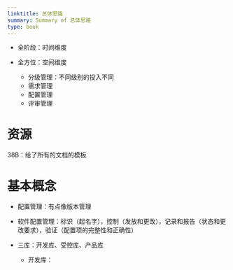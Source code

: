 ```yaml
---
linktitle: 总体思路
summary: Summary of 总体思路
type: book
---
```

- 全阶段：时间维度

- 全方位：空间维度
	- 分级管理：不同级别的投入不同
	- 需求管理
	- 配置管理
	- 评审管理

# 资源
38B：给了所有的文档的模板

# 基本概念

- 配置管理：有点像版本管理

- 软件配置管理：标识（起名字），控制（发放和更改），记录和报告（状态和更改要求），验证（配置项的完整性和正确性）

- 三库：开发库、受控库、产品库
	- 开发库：